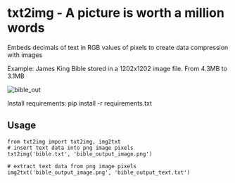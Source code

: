 # txt2img - A picture is worth a million words
Embeds decimals of text in RGB values of pixels to create data compression with images

Example:
James King Bible stored in a 1202x1202 image file. From 4.3MB to 3.1MB

![bible_out](https://github.com/user-attachments/assets/18906f9d-1570-4b77-8696-3dffa8c7536a)


Install requirements: pip install -r requirements.txt

## Usage
```
from txt2img import txt2img, img2txt
# insert text data into png image pixels 
txt2img('bible.txt', 'bible_output_image.png')

# extract text data from png image pixels
img2txt('bible_output_image.png', 'bible_output_text.txt')
```
